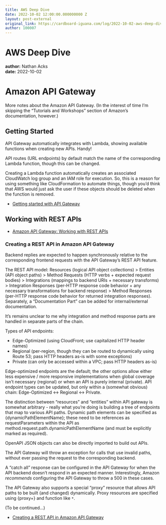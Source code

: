 ```yaml
---
title: AWS Deep Dive
date: 2022-10-02 12:00:00.000000000 Z
layout: post-external
original_link: https://cardboard-iguana.com/log/2022-10-02-aws-deep-dive.html
author: 100007
---
```


# AWS Deep Dive

**author:** Nathan Acks  
**date:** 2022-10-02

# Amazon API Gateway

More notes about the Amazon API Gateway. (In the interest of time I’m skipping the “Tutorials and Workshops” section of Amazon’s documentation, however.)

## Getting Started

API Gateway automatically integrates with Lambda, showing available functions when creating new APIs. Handy!

API routes (URL endpoints) by default match the name of the corresponding Lambda function, though this can be changed.

Creating a Lambda function automatically creates an associated CloudWatch log group and an IAM role for execution. So, this is a reason for using something like CloudFormation to automate things, though you’d think that AWS would just ask the user if these objects should be deleted when the function is removed.

- [Getting started with API Gateway](https://docs.aws.amazon.com/apigateway/latest/developerguide/getting-started.html)

## Working with REST APIs

- [Amazon API Gateway: Working with REST APIs](https://docs.aws.amazon.com/apigateway/latest/developerguide/apigateway-rest-api.html)

### Creating a REST API in Amazon API Gateway

Backend replies are expected to happen synchronously relative to the corresponding frontend requests with the API Gateway’s REST API feature.

The REST API model: Resources (logical API object collections) \> Entities (API object paths) \> Method Requests (HTTP verbs + expected request bodies) \> Integrations (mappings to backend URIs + necessary transforms) \> Integration Responses (per-HTTP response code behavior + any necessary transformations for backend response) \> Method Responses (per-HTTP response code behavior for returned integration responses). Separately, a “Documentation Part” can be added for internal/external documentation.

It’s remains unclear to me why integration and method response parts are handled in separate parts of the chain.

Types of API endpoints:

- Edge-Optimized (using CloudFront; use capitalized HTTP header names)
- Regional (per-region, though they can be routed to dynamically using Route 53; pass HTTP headers as-is with some exceptions)
- Private (can only be accessed within a VPC; pass HTTP headers as-is)

Edge-optimized endpoints are the default; the other options allow either less expensive / more responsive implementations when global coverage isn’t necessary (regional) or when an API is purely internal (private). API endpoint types can be updated, but only within a (somewhat obvious) chain: Edge-Optimized \<-\> Regional \<-\> Private.

The distinction between “resources” and “entities” within API gateway is somewhat arbitrary - really what you’re doing is building a tree of endpoints that map to various API paths. Dynamic path elements can be specified as {dynamicPathElementName}; these need to be references as requestParameters within the API as method.request.path.dynamicPathElementName (and must be explicitly marked as required).

OpenAPI JSON objects can also be directly imported to build out APIs.

The API Gateway will throw an exception for calls that use invalid paths, without ever passing the request to the corresponding backend.

A “catch all” response can be configured in the API Gateway for when the API backend doesn’t respond in an expected manner. Interestingly, Amazon _recommends_ configuring the API Gateway to throw a 500 in these cases.

The API Gateway also supports a special “proxy” resource that allows API paths to be built (and changed) dynamically. Proxy resources are specified using {proxy+} and function like `*`.

(To be continued…)

- [Creating a REST API in Amazon API Gateway](https://docs.aws.amazon.com/apigateway/latest/developerguide/how-to-create-api.html)
